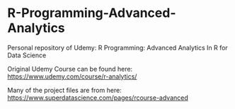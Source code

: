 # R-Programming-Advanced-Analytics
Personal repository of Udemy: R Programming: Advanced Analytics In R for Data Science

Original Udemy Course can be found here: https://www.udemy.com/course/r-analytics/

Many of the project files are from here: https://www.superdatascience.com/pages/rcourse-advanced
